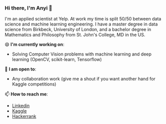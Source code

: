 ### Hi there, I'm Anyi 👋

I'm an applied scientist at Yelp. At work my time is split 50/50 between data science and machine learning engineering.  I have a master degree in data science from Birkbeck, University of London, and a bachelor degree in Mathematics and Philosophy from St. John's College, MD in the US.

😄 **I'm currently working on**: 
  * Solving Computer Vision problems with machine learning and deep learning (OpenCV, scikit-learn, Tensorflow)

🌱 **I am open to**:
  *  Any collaboration work (give me a shout if you want another hand for Kaggle competitions)

📫  **How to reach me**: 
  * [Linkedin](https://www.linkedin.com/in/anyi-g-71a45b28/)
  * [Kaggle](https://www.kaggle.com/yanniey)
  * [Hackerrank](https://www.hackerrank.com/Anyi_Guo?hr_r=1)

<!--
**yanniey/yanniey** is a ✨ _special_ ✨ repository because its `README.md` (this file) appears on your GitHub profile.

Here are some ideas to get you started:

- 🔭 I’m currently working on ...
- 🌱 I’m currently learning ...
- 👯 I’m looking to collaborate on ...
- 🤔 I’m looking for help with ...
- 💬 Ask me about ...
- 📫 How to reach me: ...
- 😄 Pronouns: ...
- ⚡ Fun fact: ...
-->
